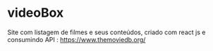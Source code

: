 # videoBox
Site com listagem de filmes e seus conteúdos, criado com react js e consumindo API : https://www.themoviedb.org/
